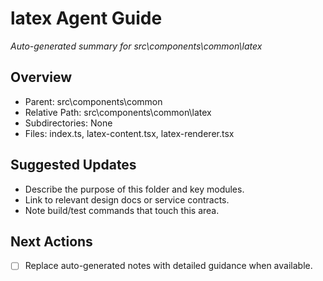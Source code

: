 ﻿# latex Agent Guide
*Auto-generated summary for src\components\common\latex*

## Overview
- Parent: src\components\common
- Relative Path: src\components\common\latex
- Subdirectories: None
- Files: index.ts, latex-content.tsx, latex-renderer.tsx

## Suggested Updates
- Describe the purpose of this folder and key modules.
- Link to relevant design docs or service contracts.
- Note build/test commands that touch this area.

## Next Actions
- [ ] Replace auto-generated notes with detailed guidance when available.
